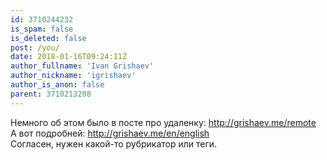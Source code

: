 ```yaml
---
id: 3710244232
is_spam: false
is_deleted: false
post: /you/
date: 2018-01-16T09:24:11Z
author_fullname: 'Ivan Grishaev'
author_nickname: 'igrishaev'
author_is_anon: false
parent: 3710213208
---
```


<p>Немного об этом было в посте про удаленку: <a href="http://grishaev.me/remote" rel="nofollow noopener" title="http://grishaev.me/remote">http://grishaev.me/remote</a><br>А вот подробней: <a href="http://grishaev.me/en/english" rel="nofollow noopener" title="http://grishaev.me/en/english">http://grishaev.me/en/english</a><br>Согласен, нужен какой-то рубрикатор или теги.</p>
